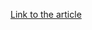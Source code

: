 [Link to the article](https://www.microsoft.com/en-us/security/blog/2023/07/14/analysis-of-storm-0558-techniques-for-unauthorized-email-access/)
